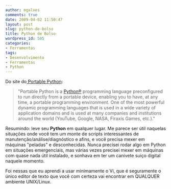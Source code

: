 ```yaml
---
author: mgalves
comments: true
date: 2009-04-02 11:50:47
layout: post
slug: python-de-bolso
title: Python de Bolso
wordpress_id: 505
categories:
- Ferramentas
tags:
- Desenvolvimento
- Ferramentas
- Python
---
```


Do site do[ Portable Python](http://www.portablepython.com/):


> "Portable Python is a [Python®](http://www.python.org/) programming language preconfigured to run directly from a portable device, enabling you to have, at any time, a portable programming environment. One of the most powerful dynamic programming languages that is used in a wide variety of application domains and is used at many companies and institutions around the world (YouTube, Google, NASA, Firaxis Games, etc.)."


Resumindo: leve seu **Python** em qualquer lugar. Me parece ser útil naquelas situações onde você tem um monte de scripts interessantes de manutenção/análise/diagnóstico e afins, e você precisa mexer em máquinas "peladas" e desconhecidas. Nunca precisei rodar algo em Python em situações emergenciais, mas várias vezes precisei mexer em máquinas com quase nada útil instalado, e sonhava em ter um canivete suiço digital naquele momento.

Foi nessas que eu aprendi a usar minimamente o Vi, que é seguramente o único editor de texto que você com certeza vai encontrar em QUALQUER ambiente UNIX/Linux.
